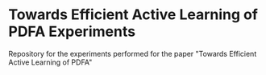 # Towards Efficient Active Learning of PDFA Experiments
Repository for the experiments performed for the paper "Towards Efficient Active Learning of PDFA"
